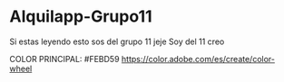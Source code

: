 # Alquilapp-Grupo11

Si estas leyendo esto sos del grupo 11 jeje
 Soy del 11 creo

COLOR PRINCIPAL: #FEBD59
https://color.adobe.com/es/create/color-wheel
